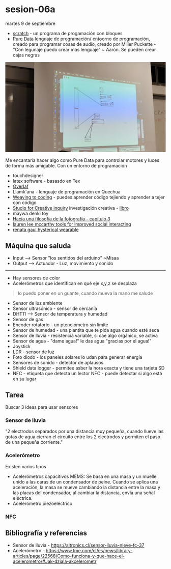 # sesion-06a
martes 9 de septiembre

- [scratch](https://scratch.mit.edu/) - un programa de progamación con bloques
- [Pure Data](https://puredata.info/) lenguaje de programación/ entoorno de programación, creado para programar cosas de audio, creado por Miller Puckette - "Con legunaje puedo crear más lenguaje" ~ Aarón. Se pueden crear cajas negras

![pure data](./imagenes/pureData.jpg)

Me encantaría hacer algo como Pure Data para controlar motores y luces de forma más amigable. Con un entorno de programación
- touchdesigner
- latex software - basasdo en Tex
- [Overlaf](https://es.overleaf.com/)
- Llamk'ana - lenguaje de programación en Quechua
- [Weaving to coding](https://weavingxcoding.studio/) - puedes aprender código tejiendo y aprender a tejer con código
- [Studio for Creative inquiry](https://studioforcreativeinquiry.org/) investigación creativa - [libro](https://drive.google.com/file/d/1nINNHaT2K8J4e0vC1CEPemVNpAJVJPi5/view?usp=drive_link)
- maywa denki toy
- [Hacia una filosofía de la fotografía - capítulo 3](https://monoskop.org/images/8/8d/Flusser_Vilem_Hacia_una_filosofia_de_la_fotografia.pdf)
- [lauren lee mccarthy tools for improved social interacting](https://get-lauren.net/Tools-for-Improved-Social-Interacting)
- [renata gaui hysterical wearable](https://vimeo.com/215600031?fl=pl&fe=sh)

## Máquina que saluda

- Input --> Sensor "los sentidos del arduino" ~Misaa
- Output --> Actuador - Luz, movimiento y sonido

---

- Hay sensores de color
- Acelerómetros que identifican en qué eje x,y,z se desplaza
> lo puedo poner en un guante, cuando mueva la mano me salude
- Sensor de luz ambiente
- Sensor ultrasónico - sensor de cercanía
- DHT11 --> Sensor de temperatura y humedad
- Sensor de gas
- Encoder rotatorio - un ptenciómetro sin límite
- Sensor de humedad - una plantita que te pida agua cuando esté seca
- Sensor de lluvia - resistencia variable, si cae algo orgánico, se activa
- Sensor de agua - "dame agua!" le das agua "gracias por el agua!"
- Joystick
- LDR - sensor de luz
- Foto diodo - los paneles solares lo udan para generar energía
- Sensores de sonido - detector de aplausos
- Shield data logger - permitee asber la hora exacta y tiene una tarjeta SD
- NFC - etiqueta que detecta un lector NFC - puede detectar si algo está en su lugar

## Tarea

Buscar 3 ideas para usar sensores

### Sensor de lluvia
"2 electrodos separados por una distancia muy pequeña, cuando llueve las gotas de agua cierran el circuito entre los 2 electrodos y permiten el paso de una pequeña corriente."

### Acelerómetro

Existen varios tipos
- Acelerómetros capacitivos MEMS: Se basa en una masa y un muelle unido a las caras de un condensador de peine. Cuando se aplica una aceleración, la masa se  mueve cambiando la distancia entre la masa y las placas del condensador, al cambiar la distancia, envía una señal eléctrica. 
- Acelerómetro piezoeléctrico

### NFC

## Bibliografía y referencias

- Sensor de lluvia - <https://altronics.cl/sensor-lluvia-nieve-fc-37>
- Acelerómetro - <https://www.tme.com/cl/es/news/library-articles/page/22568/Como-funciona-y-que-hace-el-acelerometro/#Jak-dziala-akcelerometr>